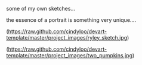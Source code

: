 some of my own sketches...

the essence of a portrait is something very unique....

(https://raw.github.com/cindyloo/devart-template/master/project_images/ryley_sketch.jpg)


(https://raw.github.com/cindyloo/devart-template/master/project_images/two_pumpkins.jpg)

